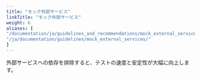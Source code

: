 ```yaml
---
title: "モック外部サービス"
linkTitle: "モック外部サービス"
weight: 6
aliases: [
"/documentation/ja/guidelines_and_recommendations/mock_external_services/",
"/ja/documentation/guidelines/mock_external_services/"
]
---
```


外部サービスへの依存を排除すると、テストの速度と安定性が大幅に向上します。
